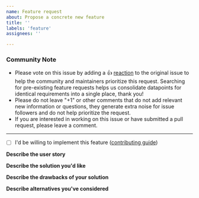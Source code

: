```yaml
---
name: Feature request
about: Propose a concrete new feature
title: ''
labels: 'feature'
assignees: ''

---
```


<!--- Please keep this note for the community --->

### Community Note

- Please vote on this issue by adding a 👍 [reaction](https://blog.github.com/2016-03-10-add-reactions-to-pull-requests-issues-and-comments/) to the original issue to help the community and maintainers prioritize this request. Searching for pre-existing feature requests helps us consolidate datapoints for identical requirements into a single place, thank you!
- Please do not leave "+1" or other comments that do not add relevant new information or questions, they generate extra noise for issue followers and do not help prioritize the request.
- If you are interested in working on this issue or have submitted a pull request, please leave a comment.

<!--- Thank you for keeping this note for the community --->

---

- [ ] I'd be willing to implement this feature ([contributing guide](https://github.com/runatlantis/atlantis/blob/main/CONTRIBUTING.md))

**Describe the user story**
<!--
A clear and concise description of what workflow is meant to be improved.
Example: "As a developer, I often want to do <something>, but I often face <problem>".
-->

**Describe the solution you'd like**
<!--
A clear and concise description of what you want to happen. Consider that atlantis is used
by many people, and your particular use case might not make sense to implement in the core.
-->

**Describe the drawbacks of your solution**
<!--
This section is important not only to identify future issues, but also for us to see whether
you thought through your request. When filling it, ask yourself what are the problems we could
have maintaining what you propose. How often will it break?
-->

**Describe alternatives you've considered**
<!--
A clear and concise description of any alternative solutions or features you've considered,
and why you think they wouldn't be good enough.
-->
